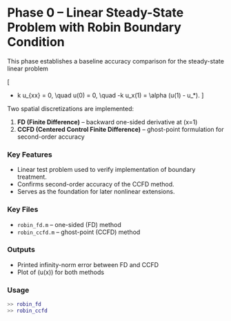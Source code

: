 # Phase 0 – Linear Steady-State Problem with Robin Boundary Condition

This phase establishes a baseline accuracy comparison for the steady-state linear problem

\[
- k u_{xx} = 0, \quad u(0) = 0, \quad -k u_x(1) = \alpha (u(1) - u_*).
\]

Two spatial discretizations are implemented:
1. **FD (Finite Difference)** – backward one-sided derivative at \(x=1\)
2. **CCFD (Centered Control Finite Difference)** – ghost-point formulation for second-order accuracy

### Key Features
- Linear test problem used to verify implementation of boundary treatment.
- Confirms second-order accuracy of the CCFD method.
- Serves as the foundation for later nonlinear extensions.

### Key Files
- `robin_fd.m` – one-sided (FD) method
- `robin_ccfd.m` – ghost-point (CCFD) method

### Outputs
- Printed infinity-norm error between FD and CCFD
- Plot of \(u(x)\) for both methods

### Usage
```matlab
>> robin_fd
>> robin_ccfd
